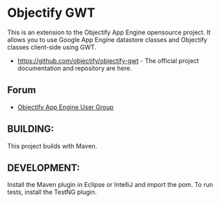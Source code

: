 # Objectify GWT

This is an extension to the Objectify App Engine opensource project. It allows you to use Google App Engine datastore classes and Objectify classes client-side using GWT.

* https://github.com/objectify/objectify-gwt - The official project documentation and repository are here.

## Forum
* [Objectify App Engine User Group](https://groups.google.com/forum/?fromgroups#!forum/objectify-appengine)

## BUILDING:

This project builds with Maven.

## DEVELOPMENT:

Install the Maven plugin in Eclipse or IntelliJ and import the pom. To run tests, install the TestNG plugin.
